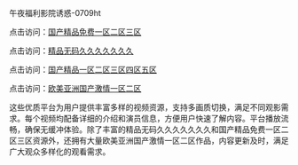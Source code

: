 午夜福利影院诱惑-0709ht

点击访问：<a href="https://heiliaozj3tjd.pages.dev">国产精品免费一区二区三区</a>

点击访问：<a href="https://heiliaoe8ajia.pages.dev">精品无码久久久久久久久</a>

点击访问：<a href="https://heiliaoxqkkct.pages.dev">国产精品一区二区三区四区五区</a>

点击访问：<a href="https://heiliaoxwd5i8.pages.dev">欧美亚洲国产激情一区二区</a>

这些优质平台为用户提供丰富多样的视频资源，支持多画质切换，满足不同观影需求。每个视频均配备详细的介绍和演员信息，方便用户快速了解内容。平台播放流畅，确保无缓冲体验。除了丰富的精品无码久久久久久久久和国产精品免费一区二区三区资源外，还拥有大量欧美亚洲国产激情一区二区作品，内容更新及时，满足广大观众多样化的观看需求。

<span style="display:none;">[Canonical link](）</span>
